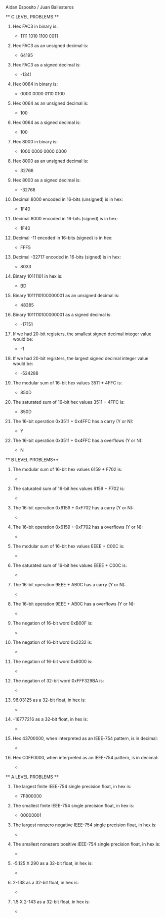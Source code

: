 Aidan Esposito / Juan Ballesteros

** C LEVEL PROBLEMS **

1. Hex FAC3 in binary is:

   - 1111 1010 1100 0011

2. Hex FAC3 as an unsigned decimal is:

   - 64195

3. Hex FAC3 as a signed decimal is:

    - -1341

4. Hex 0064 in binary is:

    - 0000 0000 0110 0100

5. Hex 0064 as an unsigned decimal is:

    - 100


6. Hex 0064 as a signed decimal is:

   - 100

7. Hex 8000 in binary is:

   - 1000 0000 0000 0000


8. Hex 8000 as an unsigned decimal is:

   - 32768

9. Hex 8000 as a signed decimal is:

    - -32768

10. Decimal 8000 encoded in 16-bits (unsigned) is in hex:

    - 1F40


11. Decimal 8000 encoded in 16-bits (signed) is in hex:

    - 1F40
   
12. Decimal -11 encoded in 16-bits (signed) is in hex:

    - FFF5

13. Decimal -32717 encoded in 16-bits (signed) is in hex:

    - 8033

14. Binary 10111101 in hex is:

    - BD
    
15. Binary 1011110100000001 as an unsigned decimal is:

    - 48385


16. Binary 1011110100000001 as a signed decimal is:

    - -17151
    
17. If we had 20-bit registers, the smallest signed decimal integer value would be:

    - -1

18. If we had 20-bit registers, the largest signed decimal integer value would be:

    - -524288

19. The modular sum of 16-bit hex values 3511 + 4FFC is:

    - 850D

20. The saturated sum of 16-bit hex values 3511 + 4FFC is:

    - 850D
    
21. The 16-bit operation 0x3511 + 0x4FFC has a carry (Y or N):

    - Y

22. The 16-bit operation 0x3511 + 0x4FFC has a overflows (Y or N):

    - N

** B LEVEL PROBLEMS**

1. The modular sum of 16-bit hex values 6159 + F702 is:

   -

2. The saturated sum of 16-bit hex values 6159 + F702 is:

   -
   
3. The 16-bit operation 0x6159 + 0xF702 has a carry (Y or N):

   -
   
4. The 16-bit operation 0x6159 + 0xF702 has a overflows (Y or N):

   -
   
5. The modular sum of 16-bit hex values EEEE + C00C is:

   -
   
6. The saturated sum of 16-bit hex values EEEE + C00C is:

   -
   
7. The 16-bit operation 9EEE + AB0C has a carry (Y or N):

   -
   
8. The 16-bit operation 9EEE + AB0C has a overflows (Y or N):

   -
   
9. The negation of 16-bit word 0xB00F is:

    -
   
10. The negation of 16-bit word 0x2232 is:

    -
    
11. The negation of 16-bit word 0x8000 is:

    -
    
12. The negation of 32-bit word 0xFFF329BA is:

    -
    
13. 96.03125 as a 32-bit float, in hex is:

    -
    
14. -16777216 as a 32-bit float, in hex is:

    -
    
15. Hex 43700000, when interpreted as an IEEE-754 pattern, is in decimal:

    -

16. Hex C0FF0000, when interpreted as an IEEE-754 pattern, is in decimal:

    -

** A LEVEL PROBLEMS **

1. The largest finite IEEE-754 single precision float, in hex is:

   - 7F800000 
   
2. The smallest finite IEEE-754 single precision float, in hex is:

   - 00000001
   
3. The largest nonzero negative IEEE-754 single precision float, in hex is:

   -

4. The smallest nonezero positive IEEE-754 single precision float, in hex is:

   -
   
5. -5.125 X 290 as a 32-bit float, in hex is:

   - 
   
6. 2-138 as a 32-bit float, in hex is:

   -
   
7. 1.5 X 2-143 as a 32-bit float, in hex is:

   - 

